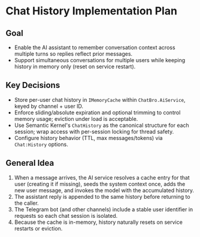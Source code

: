 # Chat History Implementation Plan

## Goal
- Enable the AI assistant to remember conversation context across multiple turns so replies reflect prior messages.
- Support simultaneous conversations for multiple users while keeping history in memory only (reset on service restart).

## Key Decisions
- Store per-user chat history in `IMemoryCache` within `ChatBro.AiService`, keyed by channel + user ID.
- Enforce sliding/absolute expiration and optional trimming to control memory usage; eviction under load is acceptable.
- Use Semantic Kernel's `ChatHistory` as the canonical structure for each session; wrap access with per-session locking for thread safety.
- Configure history behavior (TTL, max messages/tokens) via `Chat:History` options.

## General Idea
1. When a message arrives, the AI service resolves a cache entry for that user (creating it if missing), seeds the system context once, adds the new user message, and invokes the model with the accumulated history.
2. The assistant reply is appended to the same history before returning to the caller.
3. The Telegram bot (and other channels) include a stable user identifier in requests so each chat session is isolated.
4. Because the cache is in-memory, history naturally resets on service restarts or eviction.
